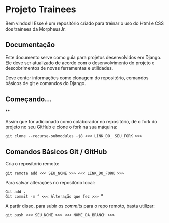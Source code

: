 # Projeto Trainees
Bem vindos!! Esse é um repositório criado para treinar o uso do Html e CSS dos trainees da MorpheusJr. 

## Documentação 
Este documento serve como guia para projetos desenvolvidos em Django. Ele deve ser atualizado de acordo com o desenvolvimento do projeto e descobrimentos de novas ferramentas e utilidades.

Deve conter informações como clonagem do repositório, comandos básicos de git e comandos do Django.

## Começando…

**

Assim que for adicionado como colaborador no repositório, dê o fork do projeto no seu GitHub e clone o fork na sua máquina:

```
git clone --recurse-submodules -j8 <<< LINK_DO_ SEU_FORK >>>
```

## Comandos Básicos Git / GitHub
Cria o repositório remoto:

```
git remote add <<< SEU_NOME >>> <<< LINK_DO_FORK >>>
```

Para salvar alterações no repositório local:

```
Git add . 
Git commit -m “ <<< Alteração que fez >>> ”
```

A partir disso, para subir os *commits* para o repo remoto, basta utilizar:

```
git push <<< SEU_NOME >>> <<< NOME_DA_BRANCH >>>
```
